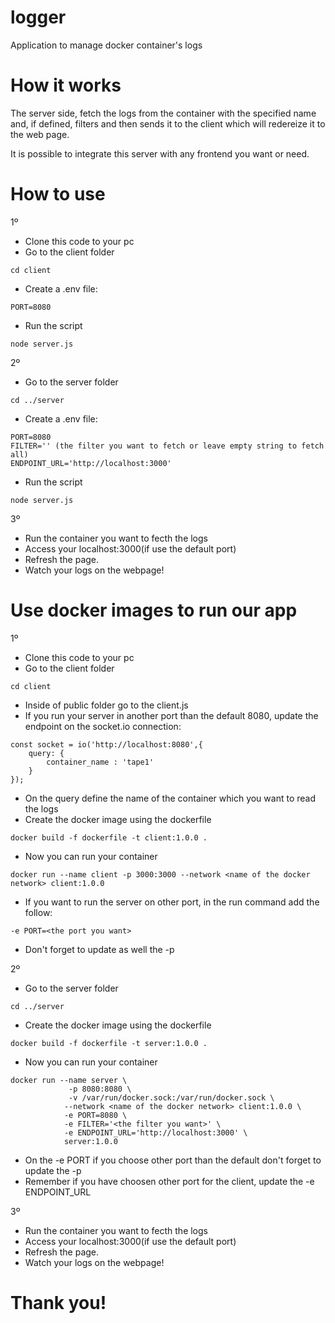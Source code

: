 # logger
Application to manage docker container's logs

# How it works

The server side, fetch the logs from the container with the specified name and, if defined, filters and then sends it to the client which will redereize it to the web page. 

It is possible to integrate this server with any frontend you want or need. 

# How to use

1º

- Clone this code to your pc
- Go to the client folder
``````
cd client
``````
- Create a .env file:
``````
PORT=8080

``````
- Run the script
``````
node server.js
``````
2º 
- Go to the server folder
``````
cd ../server
``````
- Create a .env file:
``````
PORT=8080 
FILTER='' (the filter you want to fetch or leave empty string to fetch all)
ENDPOINT_URL='http://localhost:3000'
``````
- Run the script
``````
node server.js
``````
3º
- Run the container you want to fecth the logs
- Access your localhost:3000(if use the default port)
- Refresh the page.
- Watch your logs on the webpage!

# Use docker images to run our app
1º
- Clone this code to your pc
- Go to the client folder
``````
cd client
``````
- Inside of public folder go to the client.js
- If you run your server in another port than the default 8080, update the endpoint on the socket.io connection:
``````
const socket = io('http://localhost:8080',{
	query: {
		container_name : 'tape1'
	}
});
``````
- On the query define the name of the container which you want to read the logs  
- Create the docker image using the dockerfile
``````
docker build -f dockerfile -t client:1.0.0 .
``````
- Now you can run your container
``````
docker run --name client -p 3000:3000 --network <name of the docker network> client:1.0.0
``````
- If you want to run the server on other port, in the run command add the follow:
``````
-e PORT=<the port you want>
``````
- Don't forget to update as well the -p

2º
- Go to the server folder
``````
cd ../server
``````
- Create the docker image using the dockerfile
``````
docker build -f dockerfile -t server:1.0.0 .
``````
- Now you can run your container
``````
docker run --name server \
			 -p 8080:8080 \
			 -v /var/run/docker.sock:/var/run/docker.sock \
			--network <name of the docker network> client:1.0.0 \
			-e PORT=8080 \
			-e FILTER='<the filter you want>' \
			-e ENDPOINT_URL='http://localhost:3000' \ 
			server:1.0.0
``````
- On the -e PORT if you choose other port than the default don't forget to update the -p
- Remember if you have choosen other port for the client, update the -e ENDPOINT_URL

3º
- Run the container you want to fecth the logs
- Access your localhost:3000(if use the default port)
- Refresh the page.
- Watch your logs on the webpage!

# Thank you! 